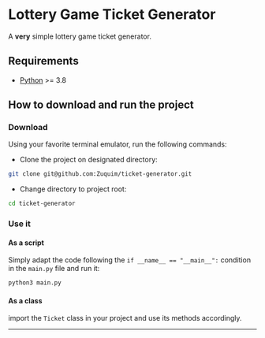 # Lottery Game Ticket Generator
A **very** simple lottery game ticket generator. 

## Requirements
- [Python][get Python] >= 3.8

## How to download and run the project
### Download
Using your favorite terminal emulator, run the following commands:
- Clone the project on designated directory:
```bash
git clone git@github.com:Zuquim/ticket-generator.git
```
- Change directory to project root:
```bash
cd ticket-generator
```

### Use it
#### As a script
Simply adapt the code following the `if __name__ == "__main__":` condition
in the `main.py` file and run it:
```bash
python3 main.py
```

#### As a class
import the `Ticket` class in your project and use its methods accordingly.


---

[get Python]: https://www.python.org/downloads/